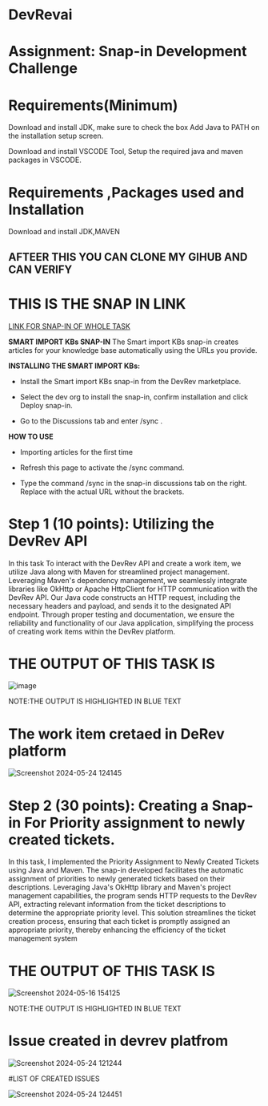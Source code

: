# DevRevai
# Assignment: Snap-in Development Challenge

# Requirements(Minimum)
Download and install JDK, make sure to check the box Add Java to PATH on the installation setup screen.

Download and install VSCODE Tool, Setup the required java and maven packages in VSCODE.

# Requirements ,Packages used and Installation

Download and install JDK,MAVEN
## AFTEER THIS YOU CAN CLONE MY GIHUB AND CAN VERIFY


# THIS IS THE SNAP IN LINK

[LINK FOR SNAP-IN OF WHOLE TASK](https://app.devrev.ai/manjula12345/settings/snap-ins/snap_in-5d4a6830-2f70-49cd-b806-a98658412b69?dod=%5B%7B%22doi%22%3A%22PROD-1%22%2C%22dot%22%3A%22part%22%2C%22swcv%22%3Atrue%2C%22pdvt%22%3A%22timeline%22%7D%5D)


**SMART IMPORT KBs SNAP-IN**
The Smart import KBs snap-in creates articles for your knowledge base automatically using the URLs you provide.

**INSTALLING THE SMART IMPORT KBs:**

- Install the Smart import KBs snap-in from the DevRev marketplace.

- Select the dev org to install the snap-in, confirm installation and click Deploy snap-in.

- Go to the Discussions tab and enter /sync <URL>.


**HOW TO USE**

- Importing articles for the first time

- Refresh this page to activate the /sync command.

- Type the command /sync <URL> in the snap-in discussions tab on the right. Replace <URL> with the actual URL without the brackets.


# Step 1 (10 points): Utilizing the DevRev API

In this task To interact with the DevRev API and create a work item, we utilize Java along with Maven for streamlined project management. Leveraging Maven's dependency management, we seamlessly integrate libraries like OkHttp or Apache HttpClient for HTTP communication with the DevRev API. Our Java code constructs an HTTP request, including the necessary headers and payload, and sends it to the designated API endpoint. Through proper testing and documentation, we ensure the reliability and functionality of our Java application, simplifying the process of creating work items within the DevRev platform.



# THE OUTPUT OF THIS TASK IS
![image](https://github.com/Manjula08102003/DevRevai/assets/107975611/59cdbc9b-0fff-46a6-802c-67d9d1b7da42)

NOTE:THE OUTPUT IS HIGHLIGHTED IN BLUE TEXT

# The work item cretaed in DeRev platform
![Screenshot 2024-05-24 124145](https://github.com/Manjula08102003/DevRevai/assets/107975611/3ce76419-68b8-4555-b24e-d7f150a0b0ad)




# Step 2 (30 points): Creating a Snap-in For Priority assignment to newly created tickets.

In this task, I implemented the Priority Assignment to Newly Created Tickets using Java and Maven. The snap-in developed facilitates the automatic assignment of priorities to newly generated tickets based on their descriptions. Leveraging Java's OkHttp library and Maven's project management capabilities, the program sends HTTP requests to the DevRev API, extracting relevant information from the ticket descriptions to determine the appropriate priority level. This solution streamlines the ticket creation process, ensuring that each ticket is promptly assigned an appropriate priority, thereby enhancing the efficiency of the ticket management system

# THE OUTPUT OF THIS TASK IS

![Screenshot 2024-05-16 154125](https://github.com/Manjula08102003/DevRevai/assets/107975611/454ced7f-7fdd-4b12-83cd-db7ae47efa40)


NOTE:THE OUTPUT IS HIGHLIGHTED IN BLUE TEXT

# Issue created in devrev platfrom

![Screenshot 2024-05-24 121244](https://github.com/Manjula08102003/DevRevai/assets/107975611/24b77778-2026-42c6-9a94-1e399185d375)



#LIST OF CREATED ISSUES

![Screenshot 2024-05-24 124451](https://github.com/Manjula08102003/DevRevai/assets/107975611/0af8ba33-f996-4c61-83f3-161d6c73fdd4)


